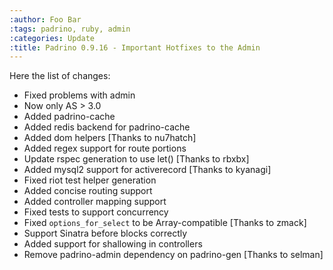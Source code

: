 ```yaml
---
:author: Foo Bar
:tags: padrino, ruby, admin
:categories: Update
:title: Padrino 0.9.16 - Important Hotfixes to the Admin
---
```


Here the list of changes:

- Fixed problems with admin
- Now only AS > 3.0
- Added padrino-cache
- Added redis backend for padrino-cache
- Added dom helpers [Thanks to nu7hatch]
- Added regex support for route portions
- Update rspec generation to use let() [Thanks to rbxbx]
- Added mysql2 support for activerecord [Thanks to kyanagi]
- Fixed riot test helper generation
- Added concise routing support
- Added controller mapping support
- Fixed tests to support concurrency
- Fixed `options_for_select` to be Array-compatible [Thanks to zmack]
- Support Sinatra before blocks correctly
- Added support for shallowing in controllers
- Remove padrino-admin dependency on padrino-gen [Thanks to selman]

